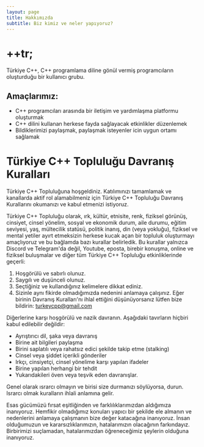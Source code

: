 ```yaml
---
layout: page
title: Hakkımızda
subtitle: Biz kimiz ve neler yapıyoruz?
---
```


# **++tr;**

Türkiye C++, C++ programlama diline gönül vermiş programcıların oluşturduğu bir kullanıcı grubu.

## Amaçlarımız: 

- C++ programcıları arasında bir iletişim ve yardımlaşma platformu oluşturmak 
- C++ dilini kullanan herkese fayda sağlayacak etkinlikler düzenlemek
- Bildiklerimizi paylaşmak, paylaşmak isteyenler icin uygun ortamı sağlamak

# Türkiye C++ Topluluğu Davranış Kuralları

Türkiye C++ Topluluğuna hoşgeldiniz. Katılımınızı tamamlamak ve kanallarda aktif rol alamabilmeniz için Türkiye C++
Topluluğu Davranış Kurallarını okumanızı ve kabul etmenizi istiyoruz.

Türkiye C++ Topluluğu olarak, ırk, kültür, etnisite, renk, fiziksel görünüş, cinsiyet, cinsel yönelim, sosyal ve
ekonomik durum, aile durumu, eğitim seviyesi, yaş, mültecilik statüsü, politik inanış, din (veya yokluğu), fiziksel ve
mental yetiler ayırt etmeksizin herkese kucak açan bir topluluk oluşturmayı amaçlıyoruz ve bu bağlamda bazı kurallar
belirledik. Bu kurallar yalnızca Discord ve Telegram'da değil, Youtube, eposta, birebir konuşma, online ve fiziksel
buluşmalar ve diğer tüm Türkiye C++ Topluluğu etkinliklerinde geçerli:

1. Hoşgörülü ve sabırlı olunuz.
2. Saygılı ve duşünceli olunuz.
3. Seçtiğiniz ve kullandığınız kelimelere dikkat ediniz.
4. Sizinle aynı fikirde olmadığımızda nedenini anlamaya çalışınız.
Eğer birinin Davranış Kuralları'nı ihlal ettiğini düşünüyorsanız lütfen bize bildirin: [turkeycpp@gmail.com](mailto:turkeycpp@gmail.com)

Diğerlerine karşı hoşgörülü ve nazik davranın. Aşağıdaki tavırların hiçbiri kabul edilebilir değildir: 
* Ayrıştırıcı dil, şaka veya davranış
* Birine ait bilgileri paylaşma
* Birini saplatılı veya rahatsız edici şekilde takip etme (stalking)
* Cinsel veya şiddet içerikli gönderiler
* Irkçı, cinsiyetçi, cinsel yönelime karşı yapılan ifadeler
* Birine yapılan herhangi bir tehdit
* Yukarıdakileri öven veya teşvik eden davranışlar.

Genel olarak ısrarcı olmayın ve birisi size durmanızı söylüyorsa, durun. Israrcı olmak kuralların ihlali anlamına gelir.

Esas gücümüzü fırsat eşitliğinden ve farklılıklarımızdan aldığımıza inanıyoruz. Hemfikir olmadığımız konuları yapıcı bir
şekilde ele almanın ve nedenlerini anlamaya çalışmanın bize değer katacağına inanıyoruz. İnsan olduğumuzun ve
kararsızlıklarımızın, hatalarımızın olacağının farkındayız. Birbirimizi suçlamadan, hatalarımızdan öğreneceğimiz
şeylerin olduğuna inanıyoruz.